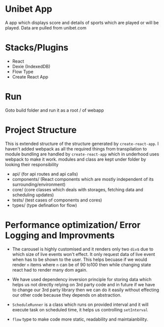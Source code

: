 # Unibet App

A app which displays score and details of sports which are played or will be played.
Data are pulled from unibet.com

# Stacks/Plugins

- React
- Dexie (IndexedDB)
- Flow Type
- Create React App

# Run

Goto build folder and run it as a root / of webapp

# Project Structure

This is extended structure of the structure generated by `create-react-app`. I haven't added webpack as all the required
things from transpilation to module bundling are handled by `create-react-app` which in underhood uses webpack to make it work.
modules and class are kept under folder by looking their responsibility

- api/ (for api routes and api calls)
- components/ (React components which are mostly independent of its surrounding/environment)
- core/ (core classes which deals with storages, fetching data and scheduling updates)
- tests/ (test cases of components and cores)
- types/ (type defination for flow)

# Performance optimization/ Error Logging and Improvments

- The carousel is highly customised and it renders only two `div`s due to which size of live events won't effect.
  It only request data of live event when has to be shown to the user. This helps becuase if we would render `n` items
  where `n` can be of 90 to100 then while changing state react had to render many dom again.

- We have used dependency inversion principle for storing data which helps us not directly relying on 3rd party code and
  in future if we have to change our 3rd party library then we can do it easily without effecting our other code because
  they depends on abstraction.

- `ScheduleRunner` is a class which runs on provided interval and it will execute task on scheduled time, it helps us controlling
  `setInterval`

- `flow` type to make code more static, readability and maintaianbility.
